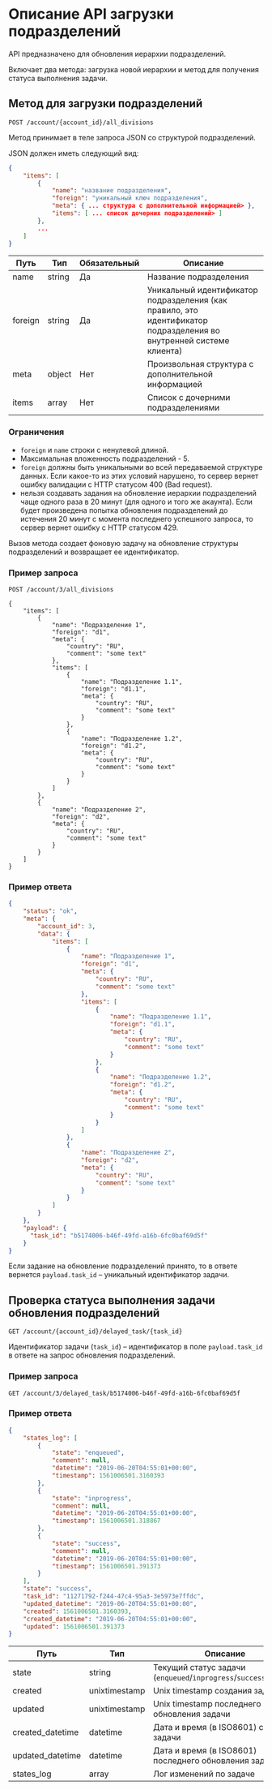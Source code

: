 # Описание API загрузки подразделений

API предназначено для обновления иерархии подразделений.

Включает два метода: загрузка новой иерархии и метод для получения статуса выполнения задачи.

## Метод для загрузки подразделений

`POST /account/{account_id}/all_divisions`

Метод принимает в теле запроса JSON со структурой подразделений.

JSON должен иметь следующий вид:

```json
{
    "items": [
        {
            "name": "название подразделения",
            "foreign": "уникальный ключ подразделения",
            "meta": { ... структура с дополнительной информацией> },
            "items": [ ... список дочерних подразделений> ]
        },
        ...
    ]
}
```

Путь | Тип | Обязательный | Описание
---- | -------- | ------------ | --------
name | string | Да | Название подразделения
foreign | string | Да | Уникальный идентификатор подразделения (как правило, это идентификатор подразделения во внутренней системе клиента)
meta | object | Нет | Произвольная структура с дополнительной информацией
items | array | Нет | Cписок с дочерними подразделениями


### Ограничения 

 * `foreign` и `name` строки с ненулевой длиной. 
 * Максимальная вложенность подразделений - 5. 
 * `foreign` должны быть уникальными во всей передаваемой структуре данных. 
 Если какое-то из этих условий нарушено, то сервер вернет ошибку валидации с HTTP статусом 400 (Bad request).
 * нельзя создавать задания на обновление иерархии подразделений чаще одного раза в 20 минут (для одного и того 
 же акаунта). Если будет произведена попытка обновления подразделений до 
 истечения 20 минут с момента последнего успешного запроса, то сервер вернет ошибку с HTTP статусом 429.

Вызов метода создает фоновую задачу на обновление структуры подразделений и
возвращает ее идентификатор.

### Пример запроса

```
POST /account/3/all_divisions

{
    "items": [
        {
            "name": "Подразделение 1",
            "foreign": "d1",
            "meta": {
                "country": "RU",
                "comment": "some text"
            },
            "items": [
                {
                    "name": "Подразделение 1.1",
                    "foreign": "d1.1",
                    "meta": {
                        "country": "RU",
                        "comment": "some text"
                    }
                },
                {
                    "name": "Подразделение 1.2",
                    "foreign": "d1.2",
                    "meta": {
                        "country": "RU",
                        "comment": "some text"
                    }
                }
            ]
        },
        {
            "name": "Подразделение 2",
            "foreign": "d2",
            "meta": {
                "country": "RU",
                "comment": "some text"
            }
        }
    ]
}
```

### Пример ответа

```json
{
    "status": "ok",
    "meta": {
        "account_id": 3,
        "data": {
            "items": [
                {
                    "name": "Подразделение 1",
                    "foreign": "d1",
                    "meta": {
                        "country": "RU",
                        "comment": "some text"
                    },
                    "items": [
                        {
                            "name": "Подразделение 1.1",
                            "foreign": "d1.1",
                            "meta": {
                                "country": "RU",
                                "comment": "some text"
                            }
                        },
                        {
                            "name": "Подразделение 1.2",
                            "foreign": "d1.2",
                            "meta": {
                                "country": "RU",
                                "comment": "some text"
                            }
                        }
                    ]
                },
                {
                    "name": "Подразделение 2",
                    "foreign": "d2",
                    "meta": {
                        "country": "RU",
                        "comment": "some text"
                    }
                }
            ]
        }
    },
    "payload": {
      "task_id": "b5174006-b46f-49fd-a16b-6fc0baf69d5f"
    }
}
```

Если задание на обновление подразделений принято, то в ответе вернется
`payload.task_id` – уникальный идентификатор задачи.

## Проверка статуса выполнения задачи обновления подразделений

`GET /account/{account_id}/delayed_task/{task_id}`

Идентификатор задачи (`task_id`) – идентификатор в поле `payload.task_id` в ответе на запрос обновления подразделений.

### Пример запроса

`GET /account/3/delayed_task/b5174006-b46f-49fd-a16b-6fc0baf69d5f`

### Пример ответа

```json
{
    "states_log": [
        {
            "state": "enqueued",
            "comment": null,
            "datetime": "2019-06-20T04:55:01+00:00",
            "timestamp": 1561006501.3160393
        },
        {
            "state": "inprogress",
            "comment": null,
            "datetime": "2019-06-20T04:55:01+00:00",
            "timestamp": 1561006501.318867
        },
        {
            "state": "success",
            "comment": null,
            "datetime": "2019-06-20T04:55:01+00:00",
            "timestamp": 1561006501.391373
        }
    ],
    "state": "success",
    "task_id": "11271792-f244-47c4-95a3-3e5973e7ffdc",
    "updated_datetime": "2019-06-20T04:55:01+00:00",
    "created": 1561006501.3160393,
    "created_datetime": "2019-06-20T04:55:01+00:00",
    "updated": 1561006501.391373
}
```


Путь | Тип | Описание
---- | -------- | --------
state | string | Текущий статус задачи (`enqueued`/`inprogress`/`success`/`failed`) 
created | unixtimestamp | Unix timestamp создания задачи
updated | unixtimestamp | Unix timestamp последнего обновления задачи
created_datetime | datetime | Дата и время (в ISO8601) создания задачи
updated_datetime | datetime | Дата и время (в ISO8601) последнего обновления задачи
states_log | array | Лог изменений по задаче
